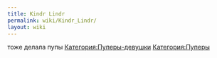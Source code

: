 ```yaml
---
title: Kindr Lindr
permalink: wiki/Kindr_Lindr/
layout: wiki
---
```


тоже делала пупы
[Категория:Пуперы-девушки](Категория:Пуперы-девушки "wikilink")
[Категория:Пуперы](Категория:Пуперы "wikilink")
